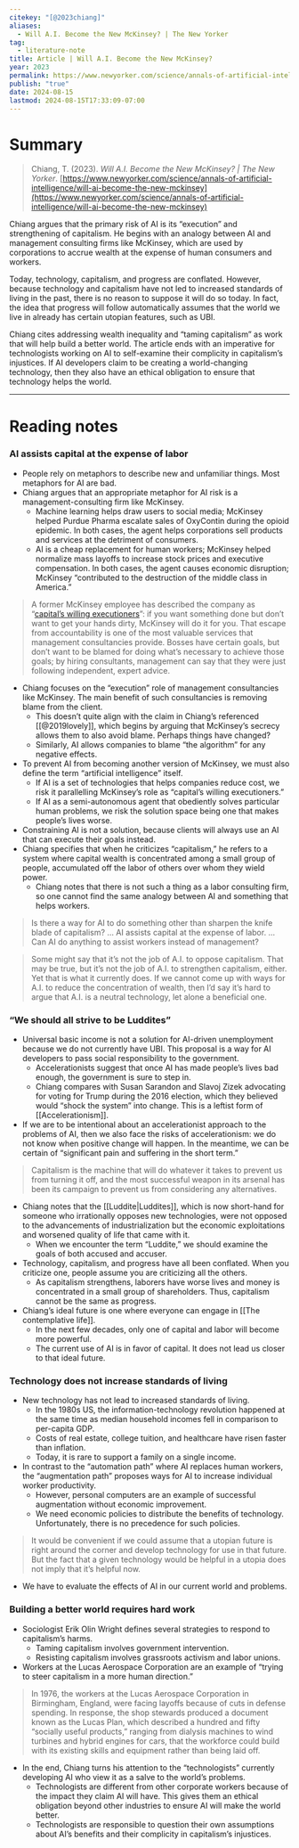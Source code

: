 ```yaml
---
citekey: "[@2023chiang]"
​aliases:
  - Will A.I. Become the New McKinsey? | The New Yorker
tag:
  - literature-note
title: Article | Will A.I. Become the New McKinsey?
year: 2023
permalink: https://www.newyorker.com/science/annals-of-artificial-intelligence/will-ai-become-the-new-mckinsey
publish: "true"
date: 2024-08-15
lastmod: 2024-08-15T17:33:09-07:00
---
```

# Summary

> Chiang, T. (2023). _Will A.I. Become the New McKinsey? | The New Yorker_. [https://www.newyorker.com/science/annals-of-artificial-intelligence/will-ai-become-the-new-mckinsey](https://www.newyorker.com/science/annals-of-artificial-intelligence/will-ai-become-the-new-mckinsey)

Chiang argues that the primary risk of AI is its “execution” and strengthening of capitalism. He begins with an analogy between AI and management consulting firms like McKinsey, which are used by corporations to accrue wealth at the expense of human consumers and workers. 

Today, technology, capitalism, and progress are conflated. However, because technology and capitalism have not led to increased standards of living in the past, there is no reason to suppose it will do so today. In fact, the idea that progress will follow automatically assumes that the world we live in already has certain utopian features, such as UBI.

Chiang cites addressing wealth inequality and “taming capitalism” as work that will help build a better world. The article ends with an imperative for technologists working on AI to self-examine their complicity in capitalism’s injustices. If AI developers claim to be creating a world-changing technology, then they also have an ethical obligation to ensure that technology helps the world.

---
# Reading notes

### AI assists capital at the expense of labor

- People rely on metaphors to describe new and unfamiliar things. Most metaphors for AI are bad.
- Chiang argues that an appropriate metaphor for AI risk is a management-consulting firm like McKinsey.
	- Machine learning helps draw users to social media; McKinsey helped Purdue Pharma escalate sales of OxyContin during the opioid epidemic. In both cases, the agent helps corporations sell products and services at the detriment of consumers.
	- AI is a cheap replacement for human workers; McKinsey helped normalize mass layoffs to increase stock prices and executive compensation. In both cases, the agent causes economic disruption; McKinsey “contributed to the destruction of the middle class in America.”

>A former McKinsey employee has described the company as “[capital’s willing executioners](https://www.currentaffairs.org/2019/02/mckinsey-company-capitals-willing-executioners#:~:text=An%20insider's%20perspective%20on%20how,spreads%20the%20gospel%20of%20capitalism%E2%80%A6&text=The%20author%20of%20this%20piece%20has%20chosen%20to%20maintain%20anonymity.)”: if you want something done but don’t want to get your hands dirty, McKinsey will do it for you. That escape from accountability is one of the most valuable services that management consultancies provide. Bosses have certain goals, but don’t want to be blamed for doing what’s necessary to achieve those goals; by hiring consultants, management can say that they were just following independent, expert advice.

- Chiang focuses on the “execution” role of management consultancies like McKinsey. The main benefit of such consultancies is removing blame from the client.
	- This doesn’t quite align with the claim in Chiang’s referenced [[@2019lovely]], which begins by arguing that McKinsey’s secrecy allows them to also avoid blame. Perhaps things have changed?
	- Similarly, AI allows companies to blame “the algorithm” for any negative effects.
- To prevent AI from becoming another version of McKinsey, we must also define the term “artificial intelligence” itself.
	- If AI is a set of technologies that helps companies reduce cost, we risk it parallelling McKinsey’s role as “capital’s willing executioners.”
	- If AI as a semi-autonomous agent that obediently solves particular human problems, we risk the solution space being one that makes people’s lives worse.
- Constraining AI is not a solution, because clients will always use an AI that can execute their goals instead.
- Chiang specifies that when he criticizes “capitalism,” he refers to a system where capital wealth is concentrated among a small group of people, accumulated off the labor of others over whom they wield power.
	- Chiang notes that there is not such a thing as a labor consulting firm, so one cannot find the same analogy between AI and something that helps workers.

>Is there a way for AI to do something other than sharpen the knife blade of capitalism? … AI assists capital at the expense of labor. … Can AI do anything to assist workers instead of management?

>Some might say that it’s not the job of A.I. to oppose capitalism. That may be true, but it’s not the job of A.I. to strengthen capitalism, either. Yet that is what it currently does. If we cannot come up with ways for A.I. to reduce the concentration of wealth, then I’d say it’s hard to argue that A.I. is a neutral technology, let alone a beneficial one.

### “We should all strive to be Luddites”

- Universal basic income is not a solution for AI-driven unemployment because we do not currently have UBI. This proposal is a way for AI developers to pass social responsibility to the government.
	- Accelerationists suggest that once AI has made people’s lives bad enough, the government is sure to step in.
	- Chiang compares with Susan Sarandon and Slavoj Zizek advocating for voting for Trump during the 2016 election, which they believed would “shock the system” into change. This is a leftist form of [[Accelerationism]].
- If we are to be intentional about an accelerationist approach to the problems of AI, then we also face the risks of accelerationism: we do not know when positive change will happen. In the meantime, we can be certain of “significant pain and suffering in the short term.”

>Capitalism is the machine that will do whatever it takes to prevent us from turning it off, and the most successful weapon in its arsenal has been its campaign to prevent us from considering any alternatives.

- Chiang notes that the [[Luddite|Luddites]], which is now short-hand for someone who irrationally opposes new technologies, were not opposed to the advancements of industrialization but the economic exploitations and worsened quality of life that came with it.
	- When we encounter the term “Luddite,” we should examine the goals of both accused and accuser.
- Technology, capitalism, and progress have all been conflated. When you criticize one, people assume you are criticizing all the others.
	- As capitalism strengthens, laborers have worse lives and money is concentrated in a small group of shareholders. Thus, capitalism cannot be the same as progress.
- Chiang’s ideal future is one where everyone can engage in [[The contemplative life]].
	- In the next few decades, only one of capital and labor will become more powerful. 
	- The current use of AI is in favor of capital. It does not lead us closer to that ideal future.

### Technology does not increase standards of living

- New technology has not lead to increased standards of living.
	- In the 1980s US, the information-technology revolution happened at the same time as median household incomes fell in comparison to per-capita GDP.
	- Costs of real estate, college tuition, and healthcare have risen faster than inflation.
	- Today, it is rare to support a family on a single income.
- In contrast to the “automation path” where AI replaces human workers, the “augmentation path” proposes ways for AI to increase individual worker productivity.
	- However, personal computers are an example of successful augmentation without economic improvement. 
	- We need economic policies to distribute the benefits of technology. Unfortunately, there is no precedence for such policies.

>It would be convenient if we could assume that a utopian future is right around the corner and develop technology for use in that future. But the fact that a given technology would be helpful in a utopia does not imply that it’s helpful now.

- We have to evaluate the effects of AI in our current world and problems.

### Building a better world requires hard work

- Sociologist Erik Olin Wright defines several strategies to respond to capitalism’s harms.
	- Taming capitalism involves government intervention.
	- Resisting capitalism involves grassroots activism and labor unions.
- Workers at the Lucas Aerospace Corporation are an example of “trying to steer capitalism in a more human direction.”

>In 1976, the workers at the Lucas Aerospace Corporation in Birmingham, England, were facing layoffs because of cuts in defense spending. In response, the shop stewards produced a document known as the Lucas Plan, which described a hundred and fifty “socially useful products,” ranging from dialysis machines to wind turbines and hybrid engines for cars, that the workforce could build with its existing skills and equipment rather than being laid off.

- In the end, Chiang turns his attention to the “technologists” currently developing AI who view it as a salve to the world’s problems.
	- Technologists are different from other corporate workers because of the impact they claim AI will have. This gives them an ethical obligation beyond other industries to ensure AI will make the world better.
	- Technologists are responsible to question their own assumptions about AI’s benefits and their complicity in capitalism’s injustices.